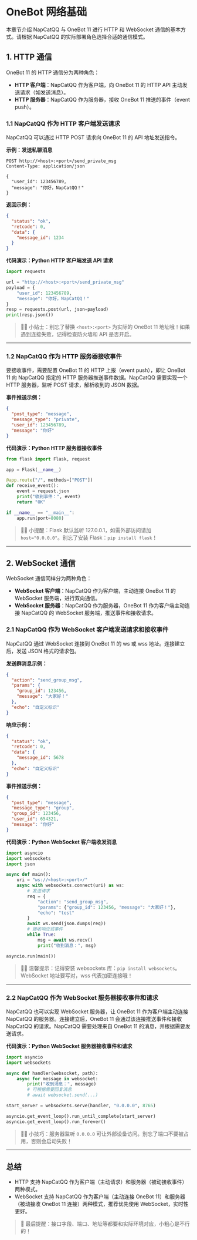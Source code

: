 # OneBot 网络基础

本章节介绍 NapCatQQ 与 OneBot 11 进行 HTTP 和 WebSocket 通信的基本方式。请根据 NapCatQQ 的实际部署角色选择合适的通信模式。

## 1. HTTP 通信

OneBot 11 的 HTTP 通信分为两种角色：

- **HTTP 客户端**：NapCatQQ 作为客户端，向 OneBot 11 的 HTTP API 主动发送请求（如发送消息）。
- **HTTP 服务器**：NapCatQQ 作为服务器，接收 OneBot 11 推送的事件（event push）。

### 1.1 NapCatQQ 作为 HTTP 客户端发送请求

NapCatQQ 可以通过 HTTP POST 请求向 OneBot 11 的 API 地址发送指令。

**示例：发送私聊消息**

````http
POST http://<host>:<port>/send_private_msg
Content-Type: application/json

{
  "user_id": 123456789,
  "message": "你好，NapCatQQ！"
}
````

**返回示例：**

```json
{
  "status": "ok",
  "retcode": 0,
  "data": {
    "message_id": 1234
  }
}
```

**代码演示：Python HTTP 客户端发送 API 请求**

```python
import requests

url = "http://<host>:<port>/send_private_msg"
payload = {
    "user_id": 123456789,
    "message": "你好，NapCatQQ！"
}
resp = requests.post(url, json=payload)
print(resp.json())
```
> 🐱‍💻 小贴士：别忘了替换 `<host>:<port>` 为实际的 OneBot 11 地址哦！如果遇到连接失败，记得检查防火墙和 API 是否开启。

---

### 1.2 NapCatQQ 作为 HTTP 服务器接收事件

要接收事件，需要配置 OneBot 11 的 HTTP 上报（event push），即让 OneBot 11 向 NapCatQQ 指定的 HTTP 服务器推送事件数据。NapCatQQ 需要实现一个 HTTP 服务器，监听 POST 请求，解析收到的 JSON 数据。

**事件推送示例：**

```json
{
  "post_type": "message",
  "message_type": "private",
  "user_id": 123456789,
  "message": "你好"
}
```

**代码演示：Python HTTP 服务器接收事件**

```python
from flask import Flask, request

app = Flask(__name__)

@app.route("/", methods=["POST"])
def receive_event():
    event = request.json
    print("收到事件：", event)
    return "OK"

if __name__ == "__main__":
    app.run(port=8080)
```
> 🐱‍👓 小提醒：Flask 默认监听 127.0.0.1，如需外部访问请加 `host="0.0.0.0"`。别忘了安装 Flask：`pip install flask`！

---

## 2. WebSocket 通信

WebSocket 通信同样分为两种角色：

- **WebSocket 客户端**：NapCatQQ 作为客户端，主动连接 OneBot 11 的 WebSocket 服务端，进行双向通信。
- **WebSocket 服务器**：NapCatQQ 作为服务器，OneBot 11 作为客户端主动连接 NapCatQQ 的 WebSocket 服务端，推送事件和接收请求。

### 2.1 NapCatQQ 作为 WebSocket 客户端发送请求和接收事件

NapCatQQ 通过 WebSocket 连接到 OneBot 11 的 ws 或 wss 地址。连接建立后，发送 JSON 格式的请求包。

**发送群消息示例：**

```json
{
  "action": "send_group_msg",
  "params": {
    "group_id": 123456,
    "message": "大家好！"
  },
  "echo": "自定义标识"
}
```

**响应示例：**

```json
{
  "status": "ok",
  "retcode": 0,
  "data": {
    "message_id": 5678
  },
  "echo": "自定义标识"
}
```

**事件推送示例：**

```json
{
  "post_type": "message",
  "message_type": "group",
  "group_id": 123456,
  "user_id": 654321,
  "message": "你好"
}
```

**代码演示：Python WebSocket 客户端收发消息**

```python
import asyncio
import websockets
import json

async def main():
    uri = "ws://<host>:<port>/"
    async with websockets.connect(uri) as ws:
        # 发送请求
        req = {
            "action": "send_group_msg",
            "params": {"group_id": 123456, "message": "大家好！"},
            "echo": "test"
        }
        await ws.send(json.dumps(req))
        # 接收响应或事件
        while True:
            msg = await ws.recv()
            print("收到消息：", msg)

asyncio.run(main())
```
> 🐱‍🚀 温馨提示：记得安装 websockets 库：`pip install websockets`。WebSocket 地址要写对，wss 代表加密连接哦！

---

### 2.2 NapCatQQ 作为 WebSocket 服务器接收事件和请求

NapCatQQ 也可以实现 WebSocket 服务器，让 OneBot 11 作为客户端主动连接 NapCatQQ 的服务器。连接建立后，OneBot 11 会通过该连接推送事件和接收 NapCatQQ 的请求。NapCatQQ 需要处理来自 OneBot 11 的消息，并根据需要发送请求。

**代码演示：Python WebSocket 服务器接收事件和请求**

```python
import asyncio
import websockets

async def handler(websocket, path):
    async for message in websocket:
        print("收到消息：", message)
        # 可根据需要回复消息
        # await websocket.send(...)

start_server = websockets.serve(handler, "0.0.0.0", 8765)

asyncio.get_event_loop().run_until_complete(start_server)
asyncio.get_event_loop().run_forever()
```
> 🐱‍🏍 小技巧：服务器监听 `0.0.0.0` 可让外部设备访问。别忘了端口不要被占用，否则会启动失败！

---

## 总结

- HTTP 支持 NapCatQQ 作为客户端（主动请求）和服务器（被动接收事件）两种模式。
- WebSocket 支持 NapCatQQ 作为客户端（主动连接 OneBot 11）和服务器（被动接收 OneBot 11 连接）两种模式，推荐优先使用 WebSocket，实时性更好。

> 🐾 最后提醒：接口字段、端口、地址等都要和实际环境对应，小粗心是不行的！
